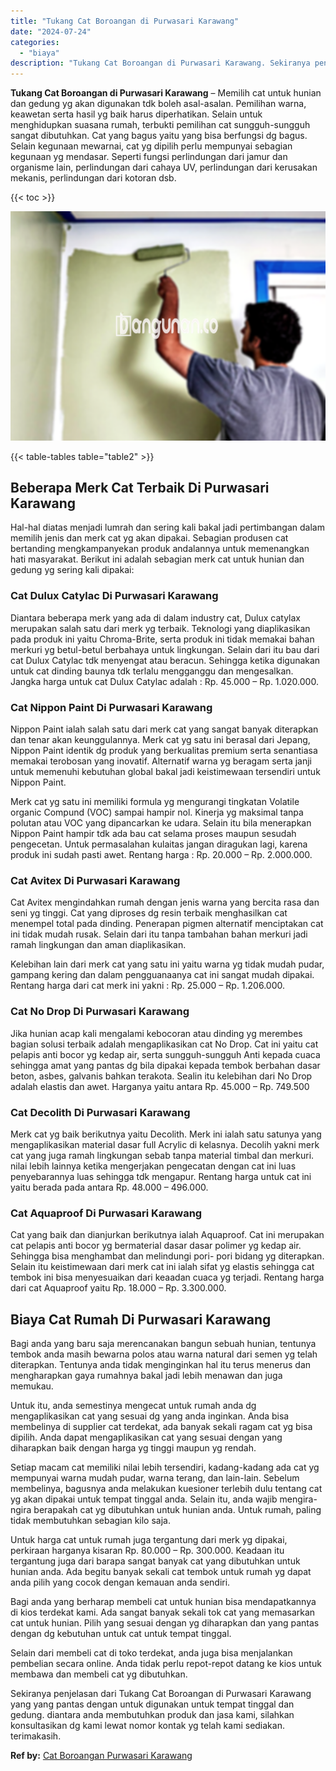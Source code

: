 ```yaml
---
title: "Tukang Cat Boroangan di Purwasari Karawang"
date: "2024-07-24"
categories: 
  - "biaya"
description: "Tukang Cat Boroangan di Purwasari Karawang. Sekiranya penjelasan dari Tukang Cat Boroangan di Purwasari Karawang yang yang pantas dengan untuk digunakan untu..."
---
```


**Tukang Cat Boroangan di Purwasari Karawang** – Memilih cat untuk hunian dan gedung yg akan digunakan tdk boleh asal-asalan. Pemilihan warna, keawetan serta hasil yg baik harus diperhatikan. Selain untuk menghidupkan suasana rumah, terbukti pemilihan cat sungguh-sungguh sangat dibutuhkan. Cat yang bagus yaitu yang bisa berfungsi dg bagus. Selain kegunaan mewarnai, cat yg dipilih perlu mempunyai sebagian kegunaan yg mendasar. Seperti fungsi perlindungan dari jamur dan organisme lain, perlindungan dari cahaya UV, perlindungan dari kerusakan mekanis, perlindungan dari kotoran dsb.

{{< toc >}}

![Tukang Cat Boroangan di Purwasari Karawang](/images/jasa-cat-murah18.png)

{{< table-tables table="table2" >}}

## Beberapa Merk Cat Terbaik Di Purwasari Karawang

Hal-hal diatas menjadi lumrah dan sering kali bakal jadi pertimbangan dalam memilih jenis dan merk cat yg akan dipakai. Sebagian produsen cat bertanding mengkampanyekan produk andalannya untuk memenangkan hati masyarakat. Berikut ini adalah sebagian merk cat untuk hunian dan gedung yg sering kali dipakai:

### Cat Dulux Catylac Di Purwasari Karawang

Diantara beberapa merk yang ada di dalam industry cat, Dulux catylax merupakan salah satu dari merk yg terbaik. Teknologi yang diaplikasikan pada produk ini yaitu Chroma-Brite, serta produk ini tidak memakai bahan merkuri yg betul-betul berbahaya untuk lingkungan. Selain dari itu bau dari cat Dulux Catylac tdk menyengat atau beracun. Sehingga ketika digunakan untuk cat dinding baunya tdk terlalu mengganggu dan mengesalkan. Jangka harga untuk cat Dulux Catylac adalah : Rp. 45.000 – Rp. 1.020.000.

### Cat Nippon Paint Di Purwasari Karawang

Nippon Paint ialah salah satu dari merk cat yang sangat banyak diterapkan dan tenar akan keunggulannya. Merk cat yg satu ini berasal dari Jepang, Nippon Paint identik dg produk yang berkualitas premium serta senantiasa memakai terobosan yang inovatif. Alternatif warna yg beragam serta janji untuk memenuhi kebutuhan global bakal jadi keistimewaan tersendiri untuk Nippon Paint.

Merk cat yg satu ini memiliki formula yg mengurangi tingkatan Volatile organic Compund (VOC) sampai hampir nol. Kinerja yg maksimal tanpa polutan atau VOC yang dipancarkan ke udara. Selain itu bila menerapkan Nippon Paint hampir tdk ada bau cat selama proses maupun sesudah pengecetan. Untuk permasalahan kulaitas jangan diragukan lagi, karena produk ini sudah pasti awet. Rentang harga : Rp. 20.000 – Rp. 2.000.000.

### Cat Avitex Di Purwasari Karawang

Cat Avitex mengindahkan rumah dengan jenis warna yang bercita rasa dan seni yg tinggi. Cat yang diproses dg resin terbaik menghasilkan cat menempel total pada dinding. Penerapan pigmen alternatif menciptakan cat ini tidak mudah rusak. Selain dari itu tanpa tambahan bahan merkuri jadi ramah lingkungan dan aman diaplikasikan.

Kelebihan lain dari merk cat yang satu ini yaitu warna yg tidak mudah pudar, gampang kering dan dalam pengguanaanya cat ini sangat mudah dipakai. Rentang harga dari cat merk ini yakni : Rp. 25.000 – Rp. 1.206.000.

### Cat No Drop Di Purwasari Karawang

Jika hunian acap kali mengalami kebocoran atau dinding yg merembes bagian solusi terbaik adalah mengaplikasikan cat No Drop. Cat ini yaitu cat pelapis anti bocor yg kedap air, serta sungguh-sungguh Anti kepada cuaca sehingga amat yang pantas dg bila dipakai kepada tembok berbahan dasar beton, asbes, galvanis bahkan terakota. Sealin itu kelebihan dari No Drop adalah elastis dan awet. Harganya yaitu antara Rp. 45.000 – Rp. 749.500

### Cat Decolith Di Purwasari Karawang

Merk cat yg baik berikutnya yaitu Decolith. Merk ini ialah satu satunya yang mengaplikasikan material dasar full Acrylic di kelasnya. Decolih yakni merk cat yang juga ramah lingkungan sebab tanpa material timbal dan merkuri. nilai lebih lainnya ketika mengerjakan pengecatan dengan cat ini luas penyebarannya luas sehingga tdk mengapur. Rentang harga untuk cat ini yaitu berada pada antara Rp. 48.000 – 496.000.

### Cat Aquaproof Di Purwasari Karawang

Cat yang baik dan dianjurkan berikutnya ialah Aquaproof. Cat ini merupakan cat pelapis anti bocor yg bermaterial dasar dasar polimer yg kedap air. Sehingga bisa menghambat dan melindungi pori- pori bidang yg diterapkan. Selain itu keistimewaan dari merk cat ini ialah sifat yg elastis sehingga cat tembok ini bisa menyesuaikan dari keaadan cuaca yg terjadi. Rentang harga dari cat Aquaproof yaitu Rp. 18.000 – Rp. 3.300.000.

## Biaya Cat Rumah Di Purwasari Karawang

Bagi anda yang baru saja merencanakan bangun sebuah hunian, tentunya tembok anda masih bewarna polos atau warna natural dari semen yg telah diterapkan. Tentunya anda tidak menginginkan hal itu terus menerus dan mengharapkan gaya rumahnya bakal jadi lebih menawan dan juga memukau.

Untuk itu, anda semestinya mengecat untuk rumah anda dg mengaplikasikan cat yang sesuai dg yang anda inginkan. Anda bisa membelinya di supplier cat terdekat, ada banyak sekali ragam cat yg bisa dipilih. Anda dapat mengaplikasikan cat yang sesuai dengan yang diharapkan baik dengan harga yg tinggi maupun yg rendah.

Setiap macam cat memiliki nilai lebih tersendiri, kadang-kadang ada cat yg mempunyai warna mudah pudar, warna terang, dan lain-lain. Sebelum membelinya, bagusnya anda melakukan kuesioner terlebih dulu tentang cat yg akan dipakai untuk tempat tinggal anda. Selain itu, anda wajib mengira-ngira berapakah cat yg dibutuhkan untuk hunian anda. Untuk rumah, paling tidak membutuhkan sebagian kilo saja.

Untuk harga cat untuk rumah juga tergantung dari merk yg dipakai, perkiraan harganya kisaran Rp. 80.000 – Rp. 300.000. Keadaan itu tergantung juga dari barapa sangat banyak cat yang dibutuhkan untuk hunian anda. Ada begitu banyak sekali cat tembok untuk rumah yg dapat anda pilih yang cocok dengan kemauan anda sendiri.

Bagi anda yang berharap membeli cat untuk hunian bisa mendapatkannya di kios terdekat kami. Ada sangat banyak sekali tok cat yang memasarkan cat untuk hunian. Pilih yang sesuai dengan yg diharapkan dan yang pantas dengan dg kebutuhan untuk cat untuk tempat tinggal.

Selain dari membeli cat di toko terdekat, anda juga bisa menjalankan pembelian secara online. Anda tidak perlu repot-repot datang ke kios untuk membawa dan membeli cat yg dibutuhkan.

Sekiranya penjelasan dari Tukang Cat Boroangan di Purwasari Karawang yang yang pantas dengan untuk digunakan untuk tempat tinggal dan gedung. diantara anda membutuhkan produk dan jasa kami, silahkan konsultasikan dg kami lewat nomor kontak yg telah kami sediakan. terimakasih.

**Ref by:** [Cat Boroangan Purwasari Karawang](https://id.wikipedia.org/wiki/Cat)
